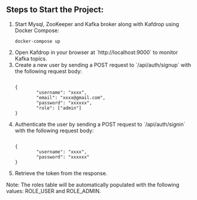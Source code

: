 <h2>Steps to Start the Project:</h2> 
<ol>
  <li>Start Mysql, ZooKeeper and Kafka broker along with Kafdrop using Docker Compose:
    <pre><code>docker-compose up </code></pre>
  </li>
  <li>Open Kafdrop in your browser at `http://localhost:9000` to monitor Kafka topics.</li>
  <li>Create a new user by sending a POST request to `/api/auth/signup` with the following request body:
<pre><code>
{
        "username": "xxxx",
        "email": "xxxx@gmail.com",
        "password": "xxxxxx",
        "role": ["admin"]
}
</code></pre>
</li>
  <li>
Authenticate the user by sending a POST request to `/api/auth/signin` with the following request body:
<pre><code>
{
        "username": "xxxx",
        "password": "xxxxxx"
}
</code></pre>
</li>
  <li>Retrieve the token from the response.</li>
</ol>
Note: The roles table will be automatically populated with the following values: ROLE_USER and ROLE_ADMIN.
